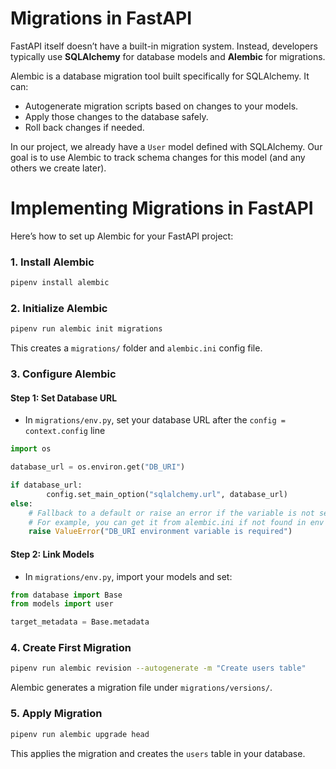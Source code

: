 # Migrations in FastAPI

FastAPI itself doesn’t have a built-in migration system. Instead, developers typically use **SQLAlchemy** for database models and **Alembic** for migrations.

Alembic is a database migration tool built specifically for SQLAlchemy. It can:

- Autogenerate migration scripts based on changes to your models.
- Apply those changes to the database safely.
- Roll back changes if needed.

In our project, we already have a `User` model defined with SQLAlchemy. Our goal is to use Alembic to track schema changes for this model (and any others we create later).

# Implementing Migrations in FastAPI

Here’s how to set up Alembic for your FastAPI project:

### 1. Install Alembic

```bash
pipenv install alembic
```

### 2. Initialize Alembic

```bash
pipenv run alembic init migrations
```

This creates a `migrations/` folder and `alembic.ini` config file.

### 3. Configure Alembic

#### Step 1: Set Database URL

- In `migrations/env.py`, set your database URL after the `config = context.config` line

```python
import os

database_url = os.environ.get("DB_URI")

if database_url:
        config.set_main_option("sqlalchemy.url", database_url)
else:
    # Fallback to a default or raise an error if the variable is not set
    # For example, you can get it from alembic.ini if not found in env
    raise ValueError("DB_URI environment variable is required")
```

#### Step 2: Link Models

- In `migrations/env.py`, import your models and set:

```python
from database import Base
from models import user

target_metadata = Base.metadata
```

### 4. Create First Migration

```bash
pipenv run alembic revision --autogenerate -m "Create users table"
```

Alembic generates a migration file under `migrations/versions/`.

### 5. Apply Migration

```bash
pipenv run alembic upgrade head
```

This applies the migration and creates the `users` table in your database.
